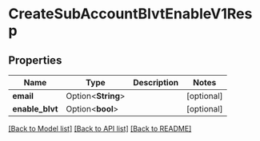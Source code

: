 # CreateSubAccountBlvtEnableV1Resp

## Properties

Name | Type | Description | Notes
------------ | ------------- | ------------- | -------------
**email** | Option<**String**> |  | [optional]
**enable_blvt** | Option<**bool**> |  | [optional]

[[Back to Model list]](../README.md#documentation-for-models) [[Back to API list]](../README.md#documentation-for-api-endpoints) [[Back to README]](../README.md)


